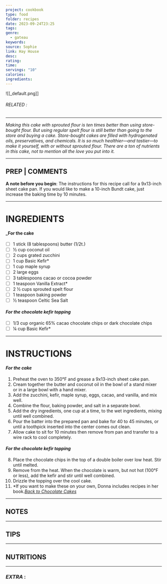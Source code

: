 ```yaml
---
project: cookbook
type: food
folder: recipes
date: 2023-09-24T23:25
tags: 
genre:
  - gateau
keywords: 
source: Sophie
link: Hay House
desc: 
rating: 
time: 
servings: "10"
calories: 
ingredients:
---
```


![[_default.png]]
###### *RELATED* : 
---
_Making this cake with sprouted flour is ten times better than using store-bought flour. But using regular spelt flour is still better than going to the store and buying a cake. Store-bought cakes are filled with hydrogenated oils, preservatives, and chemicals. It is so much healthier—and tastier—to make it yourself, with or without sprouted flour. There are a ton of nutrients in this cake, not to mention all the love you put into it._

---
## PREP | COMMENTS

**A note before you begin**: The instructions for this recipe call for a 9x13-inch sheet cake pan. If you would like to make a 10-inch Bundt cake, just increase the baking time by 10 minutes.

---
# INGREDIENTS

#### _For the cake
- [ ] 1 stick (8 tablespoons) butter (1/2t.)
- [ ] ½ cup coconut oil
- [ ] 2 cups grated zucchini
- [ ] 1 cup Basic Kefir*
- [ ] 1 cup maple syrup
- [ ] 2 large eggs
- [ ] 3 tablespoons cacao or cocoa powder
- [ ] 1 teaspoon Vanilla Extract*
- [ ] 2 ½ cups sprouted spelt flour
- [ ] 1 teaspoon baking powder
- [ ] ½ teaspoon Celtic Sea Salt

#### **_For the chocolate kefir topping_**

- [ ] 1/3 cup organic 65% cacao chocolate chips or dark chocolate chips
- [ ] ¼ cup Basic Kefir*

---
# INSTRUCTIONS

#### **_For the cake_**

1. Preheat the oven to 350°F and grease a 9x13-inch sheet cake pan.
2. Cream together the butter and coconut oil in the bowl of a stand mixer or in a large bowl with a hand mixer.
3. Add the zucchini, kefir, maple syrup, eggs, cacao, and vanilla, and mix well.
4. Combine the flour, baking powder, and salt in a separate bowl.
5. Add the dry ingredients, one cup at a time, to the wet ingredients, mixing until well combined.
6. Pour the batter into the prepared pan and bake for 40 to 45 minutes, or until a toothpick inserted into the center comes out clean.
7. Allow cake to sit for 10 minutes then remove from pan and transfer to a wire rack to cool completely.

#### **_For the chocolate kefir topping_**

8. Place the chocolate chips in the top of a double boiler over low heat. Stir until melted.
9. Remove from the heat. When the chocolate is warm, but not hot (100°F or less), add the kefir and stir until well combined.
10. Drizzle the topping over the cool cake.
11. *If you want to make these on your own, Donna includes recipes in her book._[Back to Chocolate Cakes](http://www.marthastewart.com/274371/chocolate-cake-recipes/@center/276954/great-cake-recipes#962196)_

---
## NOTES



---
## TIPS



---
## NUTRITIONS



---
### *EXTRA* :



